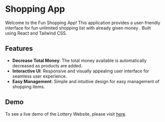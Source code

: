# Shopping App

Welcome to the Fun Shopping App! This application provides a user-friendly interface for fun unlimited shopping list with already given money . Built using React and Tailwind CSS.

## Features

- **Decrease Total Money**: The total money available is automatically decreased as products are added.
- **Interactive UI**: Responsive and visually appealing user interface for seamless user experience.
- **Easy Management**: Simple and intuitive design for easy management of shopping items.

## Demo 

To see a live demo of the Lottery Website, please visit [here](https://jee-bharke-shopping.vercel.app).
